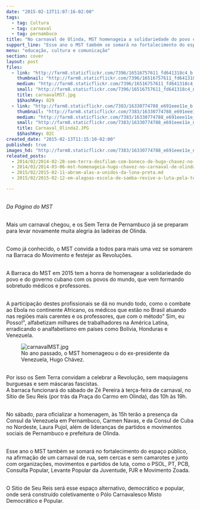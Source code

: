 ```yaml
---
date: "2015-02-13T11:07:16-02:00"
tags:
  - tag: Cultura
  - tag: carnaval
  - tag: pernambuco
title: "No carnaval de Olinda, MST homenageia a solidariedade do povo cubano"
support_line: "Esse ano o MST também se somará no fortalecimento do espaço público, na afirmação de um carnaval de rua, sem cercas e sem camarotes."
menu: "educação, cultura e comunicação"
section: cover
layout: post
files:
  - link: "http://farm8.staticflickr.com/7396/16516757611_fd641318c4_b.jpg"
    thumbnail: "http://farm8.staticflickr.com/7396/16516757611_fd641318c4_t.jpg"
    medium: "http://farm8.staticflickr.com/7396/16516757611_fd641318c4_z.jpg"
    small: "http://farm8.staticflickr.com/7396/16516757611_fd641318c4_n.jpg"
    title: carnavalMST.jpg
    $$hashKey: 029
  - link: "http://farm8.staticflickr.com/7383/16330774788_e691eee11e_b.jpg"
    thumbnail: "http://farm8.staticflickr.com/7383/16330774788_e691eee11e_t.jpg"
    medium: "http://farm8.staticflickr.com/7383/16330774788_e691eee11e_z.jpg"
    small: "http://farm8.staticflickr.com/7383/16330774788_e691eee11e_n.jpg"
    title: Carnaval_Olinda2.JPG
    $$hashKey: 02C
created_date: "2015-02-13T11:15:10-02:00"
published: true
images_hd: "http://farm8.staticflickr.com/7383/16330774788_e691eee11e_n.jpg"
releated_posts:
  - 2014/02/2014-02-28-sem-terra-desfilam-com-boneco-de-hugo-chavez-no-carnaval-de-olinda.md
  - 2014/03/2014-03-06-mst-homenageia-hugo-chavez-no-carnaval-de-olinda.md
  - 2015/02/2015-02-11-abram-alas-a-unidos-da-lona-preta.md
  - 2015/02/2015-02-12-em-alagoas-escola-de-samba-revive-a-luta-pela-terra.md

---
```

<p><br />
<em>Da P&aacute;gina do MST</em></p>

<p><br />
Mais um carnaval chegou, e os Sem Terra de Pernambuco j&aacute; se preparam para levar novamente muita alegria &agrave;s ladeiras de Olinda.</p>

<p><br />
Como j&aacute; conhecido, o MST convida a todos para mais uma vez se somarem na Barraca do Movimento e festejar as Revolu&ccedil;&otilde;es.</p>

<p><br />
A Barraca do MST em 2015 tem a honra de homenagear a solidariedade do povo e do governo cubano com os povos do mundo, que vem formando sobretudo m&eacute;dicos e professores.</p>

<p><br />
A participa&ccedil;&atilde;o destes profissionais se d&aacute; no mundo todo, como o combate ao Ebola no continente Africano, os m&eacute;dicos que est&atilde;o no Brasil atuando nas regi&otilde;es mais carentes e os professores, que com o m&eacute;todo&quot; Sim, eu Posso!&quot;, alfabetizam milhares de trabalhadores na Am&eacute;rica Latina, erradicando o analfabetismo em pa&iacute;ses como Bol&iacute;via, Honduras e Venezuela.</p>

<figure class="image"><img alt="carnavalMST.jpg" src="http://farm8.staticflickr.com/7396/16516757611_fd641318c4_b.jpg" />
<figcaption>No ano passado, o MST homenageou o do ex-presidente da Venezuela, Hugo Ch&aacute;vez.</figcaption>
</figure>

<p><br />
Por isso os Sem Terra convidam a celebrar a Revolu&ccedil;&atilde;o, sem maquiagens burguesas e sem m&aacute;scaras fascistas.<br />
A barraca funcionar&aacute; do s&aacute;bado de Z&eacute; Pereira &agrave; ter&ccedil;a-feira de carnaval, no S&iacute;tio de Seu Reis (por tr&aacute;s da Pra&ccedil;a do Carmo em Olinda), das 10h &agrave;s 19h.</p>

<p><br />
No s&aacute;bado, para oficializar a homenagem, &agrave;s 15h ter&atilde;o a presen&ccedil;a da Consul da Venezuela em Pernambuco, Carmen Navas, e da Consul de Cuba no Nordeste, Laura Pujol, al&eacute;m de lideran&ccedil;as de partidos e movimentos sociais de Pernambuco e prefeitura de Olinda.</p>

<p><br />
Esse ano o MST tamb&eacute;m se somar&aacute; no fortalecimento do espa&ccedil;o p&uacute;blico, na afirma&ccedil;&atilde;o de um carnaval de rua, sem cercas e sem camarotes e junto com organiza&ccedil;&otilde;es, movimentos e partidos de luta, como o PSOL, PT, PCB, Consulta Popular, Levante Popular da Juventude, PJR e Movimento Zoada.</p>

<p><br />
O Sitio de Seu Reis ser&aacute; esse espa&ccedil;o alternativo, democr&aacute;tico e popular, onde ser&aacute; constru&iacute;do coletivamente o P&oacute;lo Carnavalesco Misto Democr&aacute;tico e Popular.</p>

